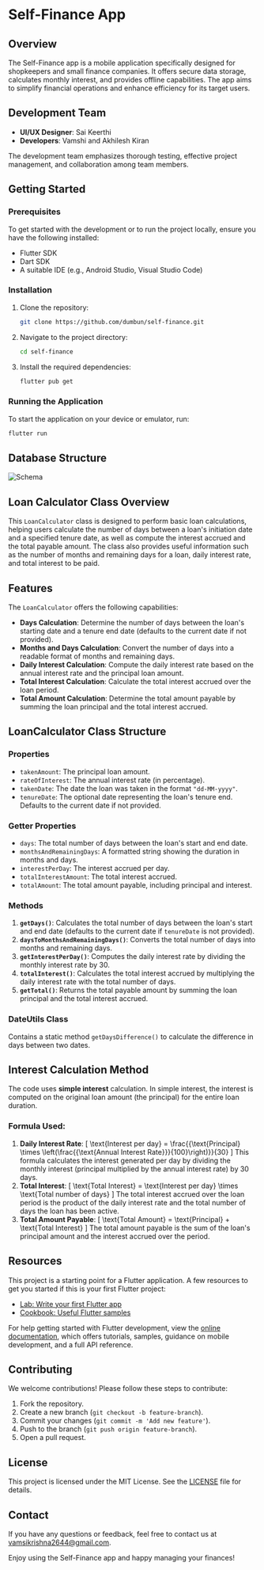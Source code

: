 # Self-Finance App

## Overview

The Self-Finance app is a mobile application specifically designed for shopkeepers and small finance companies. It offers secure data storage, calculates monthly interest, and provides offline capabilities. The app aims to simplify financial operations and enhance efficiency for its target users.

## Development Team

- **UI/UX Designer**: Sai Keerthi
- **Developers**: Vamshi and Akhilesh Kiran

The development team emphasizes thorough testing, effective project management, and collaboration among team members.

## Getting Started

### Prerequisites

To get started with the development or to run the project locally, ensure you have the following installed:

- Flutter SDK
- Dart SDK
- A suitable IDE (e.g., Android Studio, Visual Studio Code)

### Installation

1. Clone the repository:
   ```bash
   git clone https://github.com/dumbun/self-finance.git
   ```
2. Navigate to the project directory:
   ```bash
   cd self-finance
   ```
3. Install the required dependencies:
   ```bash
   flutter pub get
   ```

### Running the Application

To start the application on your device or emulator, run:

```bash
flutter run
```

## Database Structure

![Schema](https://github.com/dumbun/self-finance/assets/113350510/af4f60ae-9b55-434b-81c8-66cf0c17cc6a)

## Loan Calculator Class Overview

This `LoanCalculator` class is designed to perform basic loan calculations, helping users calculate the number of days between a loan's initiation date and a specified tenure date, as well as compute the interest accrued and the total payable amount. The class also provides useful information such as the number of months and remaining days for a loan, daily interest rate, and total interest to be paid.

## Features

The `LoanCalculator` offers the following capabilities:

- **Days Calculation**: Determine the number of days between the loan's starting date and a tenure end date (defaults to the current date if not provided).
- **Months and Days Calculation**: Convert the number of days into a readable format of months and remaining days.
- **Daily Interest Calculation**: Compute the daily interest rate based on the annual interest rate and the principal loan amount.
- **Total Interest Calculation**: Calculate the total interest accrued over the loan period.
- **Total Amount Calculation**: Determine the total amount payable by summing the loan principal and the total interest accrued.

## LoanCalculator Class Structure

### Properties

- `takenAmount`: The principal loan amount.
- `rateOfInterest`: The annual interest rate (in percentage).
- `takenDate`: The date the loan was taken in the format `"dd-MM-yyyy"`.
- `tenureDate`: The optional date representing the loan's tenure end. Defaults to the current date if not provided.

### Getter Properties

- `days`: The total number of days between the loan's start and end date.
- `monthsAndRemainingDays`: A formatted string showing the duration in months and days.
- `interestPerDay`: The interest accrued per day.
- `totalInterestAmount`: The total interest accrued.
- `totalAmount`: The total amount payable, including principal and interest.

### Methods

1. **`getDays()`**: Calculates the total number of days between the loan's start and end date (defaults to the current date if `tenureDate` is not provided).
2. **`daysToMonthsAndRemainingDays()`**: Converts the total number of days into months and remaining days.
3. **`getInterestPerDay()`**: Computes the daily interest rate by dividing the monthly interest rate by 30.
4. **`totalInterest()`**: Calculates the total interest accrued by multiplying the daily interest rate with the total number of days.
5. **`getTotal()`**: Returns the total payable amount by summing the loan principal and the total interest accrued.

### DateUtils Class

Contains a static method `getDaysDifference()` to calculate the difference in days between two dates.

## Interest Calculation Method

The code uses **simple interest** calculation. In simple interest, the interest is computed on the original loan amount (the principal) for the entire loan duration.

### Formula Used:

1. **Daily Interest Rate**:
   \[
   \text{Interest per day} = \frac{{\text{Principal} \times \left(\frac{{\text{Annual Interest Rate}}}{100}\right)}}{30}
   \]
   This formula calculates the interest generated per day by dividing the monthly interest (principal multiplied by the annual interest rate) by 30 days.
2. **Total Interest**:
   \[
   \text{Total Interest} = \text{Interest per day} \times \text{Total number of days}
   \]
   The total interest accrued over the loan period is the product of the daily interest rate and the total number of days the loan has been active.
3. **Total Amount Payable**:
   \[
   \text{Total Amount} = \text{Principal} + \text{Total Interest}
   \]
   The total amount payable is the sum of the loan's principal amount and the interest accrued over the period.

## Resources

This project is a starting point for a Flutter application. A few resources to get you started if this is your first Flutter project:

- [Lab: Write your first Flutter app](https://docs.flutter.dev/get-started/codelab)
- [Cookbook: Useful Flutter samples](https://docs.flutter.dev/cookbook)

For help getting started with Flutter development, view the [online documentation](https://docs.flutter.dev/), which offers tutorials, samples, guidance on mobile development, and a full API reference.

## Contributing

We welcome contributions! Please follow these steps to contribute:

1. Fork the repository.
2. Create a new branch (`git checkout -b feature-branch`).
3. Commit your changes (`git commit -m 'Add new feature'`).
4. Push to the branch (`git push origin feature-branch`).
5. Open a pull request.

## License

This project is licensed under the MIT License. See the [LICENSE](LICENSE) file for details.

## Contact

If you have any questions or feedback, feel free to contact us at [vamsikrishna2644@gmail.com](mailto:vamsikrishna2644@gmail.com).

Enjoy using the Self-Finance app and happy managing your finances!
